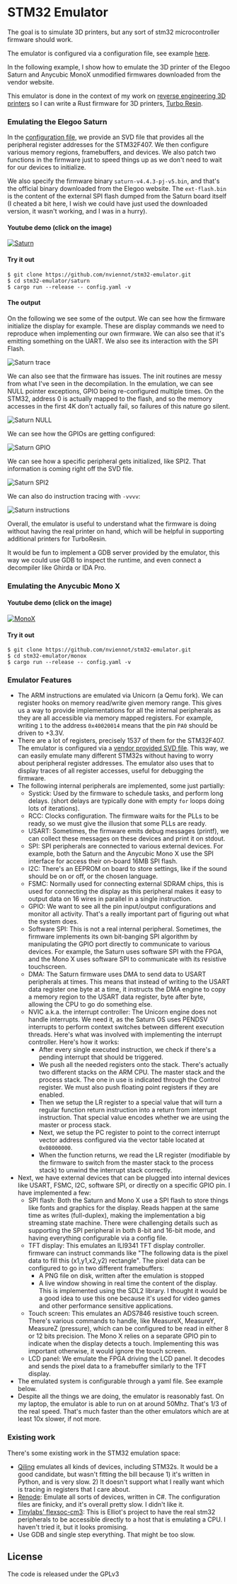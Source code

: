 STM32 Emulator
==============

The goal is to simulate 3D printers, but any sort of stm32 microcontroller firmware should work.

The emulator is configured via a configuration file, see example
[here](https://github.com/nviennot/stm32-emulator/blob/main/saturn/config.yaml).

In the following example, I show how to emulate the 3D printer of the Elegoo
Saturn and Anycubic MonoX unmodified firmwares downloaded from the vendor website.

This emulator is done in the context of my work on [reverse engineering 3D
printers](https://github.com/nviennot/reversing-mono4k) so I can write a Rust
firmware for 3D printers, [Turbo Resin](https://github.com/nviennot/turbo-resin).

### Emulating the Elegoo Saturn

In the [configuration file](https://github.com/nviennot/stm32-emulator/blob/main/saturn/config.yaml),
we provide an SVD file that provides all the peripheral register addresses for
the STM32F407. We then configure various memory regions, framebuffers, and
devices. We also patch two functions in the firmware just to speed things up as
we don't need to wait for our devices to initialize.

We also specify the firmware binary `saturn-v4.4.3-pj-v5.bin`, and that's the
official binary downloaded from the Elegoo website.  The `ext-flash.bin` is the
content of the external SPI flash dumped from the Saturn board itself (I cheated
a bit here, I wish we could have just used the downloaded version, it wasn't
working, and I was in a hurry).

#### Youtube demo (click on the image)

[![Saturn](readme-assets/youtube-saturn.png)](https://www.youtube.com/watch?v=Uc8eq4JsJyM)

#### Try it out

```
$ git clone https://github.com/nviennot/stm32-emulator.git
$ cd stm32-emulator/saturn
$ cargo run --release -- config.yaml -v
```

#### The output

On the following we see some of the output.
We can see how the firmware initialize the display for example. These are
display commands we need to reproduce when implementing our own firmware.
We can also see that it's emitting something on the UART.
We also see its interaction with the SPI Flash.

![Saturn trace](readme-assets/saturn-trace.png)

We can also see that the firmware has issues. The init routines are messy from
what I've seen in the decompilation. In the emulation, we can see NULL pointer
exceptions, GPIO being re-configured multiple times.
On the STM32, address 0 is actually mapped to the flash, and so the memory
accesses in the first 4K don't actually fail, so failures of this nature go
silent.

![Saturn NULL](readme-assets/saturn-null.png)

We can see how the GPIOs are getting configured:

![Saturn GPIO](readme-assets/saturn-gpio.png)

We can see how a specific peripheral gets initialized, like SPI2. That
information is coming right off the SVD file.

![Saturn SPI2](readme-assets/saturn-spi2.png)

We can also do instruction tracing with `-vvvv`:

![Saturn instructions](readme-assets/saturn-inst.png)

Overall, the emulator is useful to understand what the firmware is doing without
having the real printer on hand, which will be helpful in supporting additional
printers for TurboResin.

It would be fun to implement a GDB server provided by the emulator, this way we
could use GDB to inspect the runtime, and even connect a decompiler like Ghirda
or IDA Pro.

### Emulating the Anycubic Mono X

#### Youtube demo (click on the image)

[![MonoX](readme-assets/youtube-monox.png)](https://www.youtube.com/watch?v=VyB3ru0u4Go)

#### Try it out

```
$ git clone https://github.com/nviennot/stm32-emulator.git
$ cd stm32-emulator/monox
$ cargo run --release -- config.yaml -v
```

### Emulator Features

* The ARM instructions are emulated via Unicorn (a Qemu fork). We can register
  hooks on memory read/write given memory range. This gives us a way to provide
  implementations for all the internal peripherals as they are all accessible
  via memory mapped registers. For example, writing `1` to the address `0x40020014`
  means that the pin `PA0` should be driven to +3.3V.
* There are a lot of registers, precisely 1537 of them for the STM32F407.
  The emulator is configured via a [vendor provided SVD
  file](https://github.com/stm32-rs/stm32-rs-mmaps). This way, we can easily
  emulate many different STM32s without having to worry about peripheral
  register addresses. The emulator also uses that to display traces of all
  register accesses, useful for debugging the firmware.
* The following internal peripherals are implemented, some just partially:
  - Systick: Used by the firmware to schedule tasks, and perform long delays.
    (short delays are typically done with empty `for` loops doing lots of
    iterations).
  - RCC: Clocks configuration. The firmware waits for the PLLs to be ready, so
    we must give the illusion that some PLLs are ready.
  - USART: Sometimes, the firmware emits debug messages (printf), we can collect
    these messages on these devices and print it on stdout.
  - SPI: SPI peripherals are connected to various external devices. For example,
    both the Saturn and the Anycubic Mono X use the SPI interface for access
    their on-board 16MB SPI flash.
  - I2C: There's an EEPROM on board to store settings, like if the sound should
    be on or off, or the chosen language.
  - FSMC: Normally used for connecting external SDRAM chips, this is used for
    connecting the display as this peripheral makes it easy to output data on
    16 wires in parallel in a single instruction.
  - GPIO: We want to see all the pin input/output configurations and monitor
    all activity. That's a really important part of figuring out what the system
    does.
  - Software SPI: This is not a real internal peripheral. Sometimes, the
    firmware implements its own bit-banging SPI algorithm by manipulating the
    GPIO port directly  to communicate to various devices. For example, the
    Saturn uses software SPI with the FPGA, and the Mono X uses software SPI to
    communicate with its resistive touchscreen.
  - DMA: The Saturn firmware uses DMA to send data to USART
    peripherals at times. This means that instead of writing to the USART
    data register one byte at a time, it instructs the DMA
    engine to copy a memory region to the USART data register, byte after byte,
    allowing the CPU to go do something else.
  - NVIC a.k.a. the interrupt controller: The Unicorn engine does not handle
    interrupts. We need it, as the Saturn OS uses PENDSV interrupts to perform
    context switches between different execution threads. Here's what was
    involved with implementing the interrupt controller. Here's how it works:
    - After every single executed instruction, we check if there's a pending
      interrupt that should be triggered.
    - We push all the needed registers onto the stack. There's actually two
      different stacks on the ARM CPU. The master stack and the process stack.
      The one in use is indicated through the Control register. We must
      also push floating point registers if they are enabled.
    - Then we setup the LR register to a special value that will turn a regular
      function return instruction into a return from interrupt instruction.
      That special value encodes whether we are using the master or process
      stack.
    - Next, we setup the PC register to point to the correct interrupt vector
      address configured via the vector table located at `0x08000000`.
    - When the function returns, we read the LR register (modifiable by the
      firmware to switch from the master stack to the process stack) to unwind
      the interrupt stack correctly.
* Next, we have external devices that can be plugged into internal devices like
  USART, FSMC, I2C, software SPI, or directly on a specific GPIO pin. I have
  implemented a few:
  - SPI flash: Both the Saturn and Mono X use a SPI flash to store things like
    fonts and graphics for the display. Reads happen at the same time as writes
    (full-duplex), making the implementation a big streaming state machine.
    There were challenging details such as supporting the SPI peripheral in both
    8-bit and 16-bit mode, and having everything configurable via a config file.
  - TFT display: This emulates an ILI9341 TFT display controller.
    firmware can instruct commands like "The following data is the pixel data
    to fill this (x1,y1,x2,y2) rectangle".  The pixel data can be configured to
    go in two different framebuffers:
    - A PNG file on disk, written after the emulation is stopped
    - A live window showing in real time the content of the display. This is
      implemented using the SDL2 library. I thought it would be a good idea
      to use this one because it's used for video games and other performance
      sensitive applications.
  - Touch screen: This emulates an ADS7846 resistive touch screen. There's
    various commands to handle, like MeasureX, MeasureY, MeasureZ (pressure),
    which can be configured to be read in either 8 or 12 bits precision.
    The Mono X relies on a separate GPIO pin to indicate when the display
    detects a touch. Implementing this was important otherwise, it would ignore
    the touch screen.
  - LCD panel: We emulate the FPGA driving the LCD panel. It decodes and sends
    the pixel data to a framebuffer similarly to the TFT display.
* The emulated system is configurable through a yaml file. See example below.
* Despite all the things we are doing, the emulator is reasonably fast. On my
  laptop, the emulator is able to run on at around 50Mhz. That's 1/3 of the real
  speed. That's much faster than the other emulators which are at least 10x
  slower, if not more.

### Existing work

There's some existing work in the STM32 emulation space:
* [Qiling](https://qiling.io/2022/04/14/intro/) emulates all kinds of devices,
  including STM32s. It would be a good candidate, but wasn't fitting the bill
  because 1) it's written in Python, and is very slow. 2) It doesn't support
  what I really want which is tracing in registers that I care about.
* [Renode](https://renode.io/): Emulate all sorts of devices, written in C#.
  The configuration files are finicky, and it's overall pretty slow. I didn't
  like it.
* [Tinylabs' flexsoc-cm3](https://github.com/tinylabs/flexsoc_cm3): This is
  Elliot's project to have the real stm32 peripherals to be accessible directly
  to a host that is emulating a CPU. I haven't tried it, but it looks promising.
* Use GDB and single step everything. That might be too slow.

License
-------

The code is released under the GPLv3

